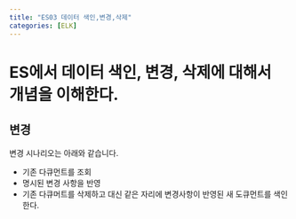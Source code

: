 ```yaml
---
title: "ES03 데이터 색인,변경,삭제"
categories: [ELK]
---
```


# ES에서 데이터 색인, 변경, 삭제에 대해서 개념을 이해한다.

## 변경
변경 시나리오는 아래와 같습니다.
- 기존 다큐먼트를 조회
- 명시된 변경 사항을 반영
- 기존 다큐머트를 삭제하고 대신 같은 자리에 변경사항이 반영된 새 도큐먼트를 색인한다. 


